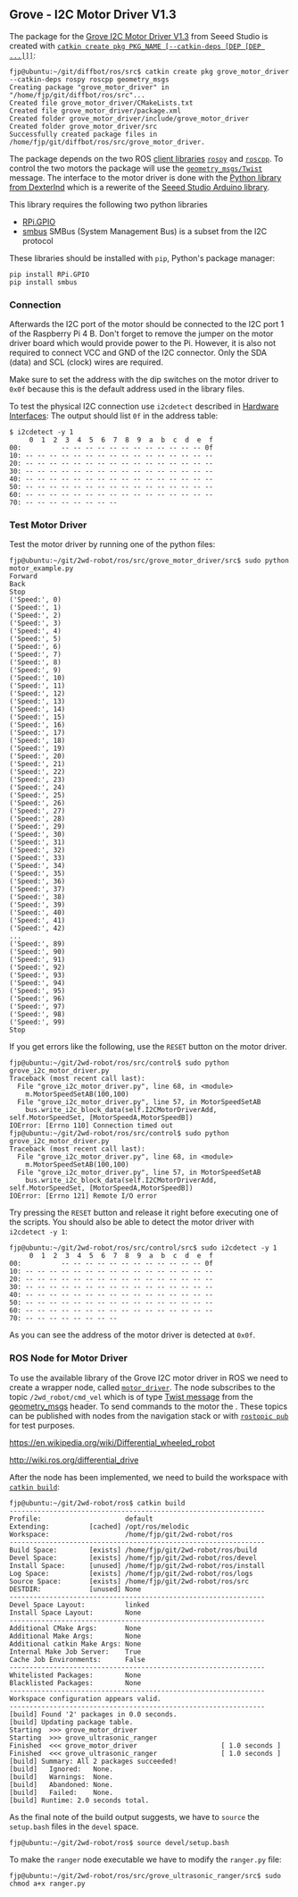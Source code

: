 ## Grove - I2C Motor Driver V1.3

The package for the [Grove I2C Motor Driver V1.3](http://wiki.seeedstudio.com/Grove-I2C_Motor_Driver_V1.3/) from Seeed Studio is created with [`catkin create pkg PKG_NAME [--catkin-deps [DEP [DEP ...]]]`](https://catkin-tools.readthedocs.io/en/latest/verbs/catkin_create.html#catkin-create-pkg):

```console
fjp@ubuntu:~/git/diffbot/ros/src$ catkin create pkg grove_motor_driver --catkin-deps rospy roscpp geometry_msgs
Creating package "grove_motor_driver" in "/home/fjp/git/diffbot/ros/src"...
Created file grove_motor_driver/CMakeLists.txt
Created file grove_motor_driver/package.xml
Created folder grove_motor_driver/include/grove_motor_driver
Created folder grove_motor_driver/src
Successfully created package files in /home/fjp/git/diffbot/ros/src/grove_motor_driver.
```

The package depends on the two ROS [client libraries](http://wiki.ros.org/Client%20Libraries) [`rospy`](http://wiki.ros.org/rospy) and [`roscpp`](http://wiki.ros.org/roscpp). 
To control the two motors the package will use the [`geometry_msgs/Twist`](https://docs.ros.org/api/geometry_msgs/html/msg/Twist.html) message.
The interface to the motor driver is done with the [Python library from DexterInd](https://github.com/DexterInd/GrovePi/blob/master/Software/Python/grove_i2c_motor_driver) 
which is a rewerite of the [Seeed Studio Arduino library](https://github.com/Seeed-Studio/Grove_I2C_Motor_Driver_v1_3/blob/master).


This library requires the following two python libraries

- [RPi.GPIO](https://pypi.org/project/RPi.GPIO/)
- [smbus](https://pypi.org/project/smbus/) SMBus (System Management Bus) is a subset from the I2C protocol

These libraries should be installed with `pip`, Python's package manager:

```console
pip install RPi.GPIO
pip install smbus
``` 

### Connection

Afterwards the I2C port of the motor should be connected to the I2C port 1 of the Raspberry Pi 4 B. 
Don't forget to remove the jumper on the motor driver board which would provide power to the Pi.
However, it is also not required to connect VCC and GND of the I2C connector. 
Only the SDA (data) and SCL (clock) wires are required.

Make sure to set the address with the dip switches on the motor driver to `0x0f` because this is the default address used
in the library files.

To test the physical I2C connection use `i2cdetect` described in [Hardware Interfaces](https://fjp.at/projects/diffbot/hardware-interfaces/#prepare-i2c-connection):
The output should list `0f` in the address table:

```console
$ i2cdetect -y 1
     0  1  2  3  4  5  6  7  8  9  a  b  c  d  e  f
00:          -- -- -- -- -- -- -- -- -- -- -- -- 0f 
10: -- -- -- -- -- -- -- -- -- -- -- -- -- -- -- -- 
20: -- -- -- -- -- -- -- -- -- -- -- -- -- -- -- -- 
30: -- -- -- -- -- -- -- -- -- -- -- -- -- -- -- -- 
40: -- -- -- -- -- -- -- -- -- -- -- -- -- -- -- -- 
50: -- -- -- -- -- -- -- -- -- -- -- -- -- -- -- -- 
60: -- -- -- -- -- -- -- -- -- -- -- -- -- -- -- -- 
70: -- -- -- -- -- -- -- --
```

### Test Motor Driver

Test the motor driver by running one of the python files:

```console
fjp@ubuntu:~/git/2wd-robot/ros/src/grove_motor_driver/src$ sudo python motor_example.py 
Forward
Back
Stop
('Speed:', 0)
('Speed:', 1)
('Speed:', 2)
('Speed:', 3)
('Speed:', 4)
('Speed:', 5)
('Speed:', 6)
('Speed:', 7)
('Speed:', 8)
('Speed:', 9)
('Speed:', 10)
('Speed:', 11)
('Speed:', 12)
('Speed:', 13)
('Speed:', 14)
('Speed:', 15)
('Speed:', 16)
('Speed:', 17)
('Speed:', 18)
('Speed:', 19)
('Speed:', 20)
('Speed:', 21)
('Speed:', 22)
('Speed:', 23)
('Speed:', 24)
('Speed:', 25)
('Speed:', 26)
('Speed:', 27)
('Speed:', 28)
('Speed:', 29)
('Speed:', 30)
('Speed:', 31)
('Speed:', 32)
('Speed:', 33)
('Speed:', 34)
('Speed:', 35)
('Speed:', 36)
('Speed:', 37)
('Speed:', 38)
('Speed:', 39)
('Speed:', 40)
('Speed:', 41)
('Speed:', 42)
...
('Speed:', 89)
('Speed:', 90)
('Speed:', 91)
('Speed:', 92)
('Speed:', 93)
('Speed:', 94)
('Speed:', 95)
('Speed:', 96)
('Speed:', 97)
('Speed:', 98)
('Speed:', 99)
Stop
``` 

If you get errors like the following, use the `RESET` button on the motor driver.

```console
fjp@ubuntu:~/git/2wd-robot/ros/src/control$ sudo python grove_i2c_motor_driver.py 
Traceback (most recent call last):
  File "grove_i2c_motor_driver.py", line 68, in <module>
    m.MotorSpeedSetAB(100,100)
  File "grove_i2c_motor_driver.py", line 57, in MotorSpeedSetAB
    bus.write_i2c_block_data(self.I2CMotorDriverAdd, self.MotorSpeedSet, [MotorSpeedA,MotorSpeedB])
IOError: [Errno 110] Connection timed out
fjp@ubuntu:~/git/2wd-robot/ros/src/control$ sudo python grove_i2c_motor_driver.py 
Traceback (most recent call last):
  File "grove_i2c_motor_driver.py", line 68, in <module>
    m.MotorSpeedSetAB(100,100)
  File "grove_i2c_motor_driver.py", line 57, in MotorSpeedSetAB
    bus.write_i2c_block_data(self.I2CMotorDriverAdd, self.MotorSpeedSet, [MotorSpeedA,MotorSpeedB])
IOError: [Errno 121] Remote I/O error
```

Try pressing the `RESET` button and release it right before executing one of the scripts.
You should also be able to detect the motor driver with `i2cdetect -y 1`:

```console
fjp@ubuntu:~/git/2wd-robot/ros/src/control/src$ sudo i2cdetect -y 1
     0  1  2  3  4  5  6  7  8  9  a  b  c  d  e  f
00:          -- -- -- -- -- -- -- -- -- -- -- -- 0f 
10: -- -- -- -- -- -- -- -- -- -- -- -- -- -- -- -- 
20: -- -- -- -- -- -- -- -- -- -- -- -- -- -- -- -- 
30: -- -- -- -- -- -- -- -- -- -- -- -- -- -- -- -- 
40: -- -- -- -- -- -- -- -- -- -- -- -- -- -- -- -- 
50: -- -- -- -- -- -- -- -- -- -- -- -- -- -- -- -- 
60: -- -- -- -- -- -- -- -- -- -- -- -- -- -- -- -- 
70: -- -- -- -- -- -- -- --
```

As you can see the address of the motor driver is detected at `0x0f`.


### ROS Node for Motor Driver

To use the available library of the Grove I2C motor driver in ROS we need to create a wrapper node, called [`motor_driver`](https://github.com/fjp/2wd-robot/blob/master/ros/src/grove_motor_driver/src/motor_driver.py).
The node subscribes to the topic `/2wd_robot/cmd_vel` which is of type [Twist message](https://docs.ros.org/api/geometry_msgs/html/msg/Twist.html) 
from the [geometry_msgs](https://docs.ros.org/api/geometry_msgs/html/index-msg.html) header. 
To send commands to the motor the . These topics can be published with nodes from the navigation stack or with [`rostopic pub`](http://wiki.ros.org/rostopic#rostopic_pub) for test purposes.

https://en.wikipedia.org/wiki/Differential_wheeled_robot

http://wiki.ros.org/differential_drive


After the node has been implemented, we need to build the workspace with [`catkin build`](https://catkin-tools.readthedocs.io/en/latest/verbs/catkin_build.html):

```console
fjp@ubuntu:~/git/2wd-robot/ros$ catkin build
----------------------------------------------------------------
Profile:                     default
Extending:          [cached] /opt/ros/melodic
Workspace:                   /home/fjp/git/2wd-robot/ros
----------------------------------------------------------------
Build Space:        [exists] /home/fjp/git/2wd-robot/ros/build
Devel Space:        [exists] /home/fjp/git/2wd-robot/ros/devel
Install Space:      [unused] /home/fjp/git/2wd-robot/ros/install
Log Space:          [exists] /home/fjp/git/2wd-robot/ros/logs
Source Space:       [exists] /home/fjp/git/2wd-robot/ros/src
DESTDIR:            [unused] None
----------------------------------------------------------------
Devel Space Layout:          linked
Install Space Layout:        None
----------------------------------------------------------------
Additional CMake Args:       None
Additional Make Args:        None
Additional catkin Make Args: None
Internal Make Job Server:    True
Cache Job Environments:      False
----------------------------------------------------------------
Whitelisted Packages:        None
Blacklisted Packages:        None
----------------------------------------------------------------
Workspace configuration appears valid.
----------------------------------------------------------------
[build] Found '2' packages in 0.0 seconds.                                                                          
[build] Updating package table.                                                                                     
Starting  >>> grove_motor_driver                                                                                    
Starting  >>> grove_ultrasonic_ranger                                                                                                                                                                              
Finished  <<< grove_motor_driver                     [ 1.0 seconds ]                                                
Finished  <<< grove_ultrasonic_ranger                [ 1.0 seconds ]                                                                                             
[build] Summary: All 2 packages succeeded!                                                                          
[build]   Ignored:   None.                                                                                          
[build]   Warnings:  None.                                                                                          
[build]   Abandoned: None.                                                                                          
[build]   Failed:    None.                                                                                          
[build] Runtime: 2.0 seconds total. 
```


As the final note of the build output suggests, we have to `source` the `setup.bash` files in the `devel` space.

```console
fjp@ubuntu:~/git/2wd-robot/ros$ source devel/setup.bash
```

To make the `ranger` node executable we have to modify the `ranger.py` file:

```console
fjp@ubuntu:~/git/2wd-robot/ros/src/grove_ultrasonic_ranger/src$ sudo chmod a+x ranger.py
```

